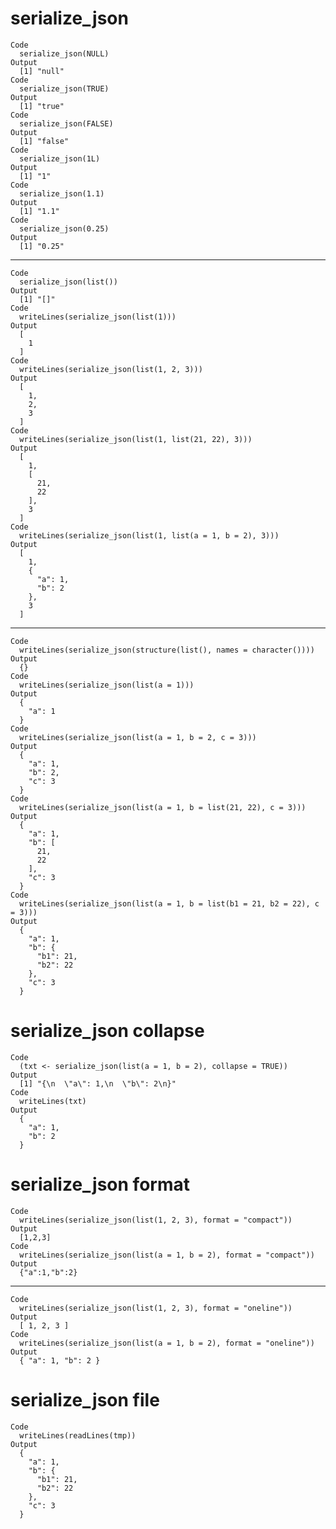 # serialize_json

    Code
      serialize_json(NULL)
    Output
      [1] "null"
    Code
      serialize_json(TRUE)
    Output
      [1] "true"
    Code
      serialize_json(FALSE)
    Output
      [1] "false"
    Code
      serialize_json(1L)
    Output
      [1] "1"
    Code
      serialize_json(1.1)
    Output
      [1] "1.1"
    Code
      serialize_json(0.25)
    Output
      [1] "0.25"

---

    Code
      serialize_json(list())
    Output
      [1] "[]"
    Code
      writeLines(serialize_json(list(1)))
    Output
      [
        1
      ]
    Code
      writeLines(serialize_json(list(1, 2, 3)))
    Output
      [
        1,
        2,
        3
      ]
    Code
      writeLines(serialize_json(list(1, list(21, 22), 3)))
    Output
      [
        1,
        [
          21,
          22
        ],
        3
      ]
    Code
      writeLines(serialize_json(list(1, list(a = 1, b = 2), 3)))
    Output
      [
        1,
        {
          "a": 1,
          "b": 2
        },
        3
      ]

---

    Code
      writeLines(serialize_json(structure(list(), names = character())))
    Output
      {}
    Code
      writeLines(serialize_json(list(a = 1)))
    Output
      {
        "a": 1
      }
    Code
      writeLines(serialize_json(list(a = 1, b = 2, c = 3)))
    Output
      {
        "a": 1,
        "b": 2,
        "c": 3
      }
    Code
      writeLines(serialize_json(list(a = 1, b = list(21, 22), c = 3)))
    Output
      {
        "a": 1,
        "b": [
          21,
          22
        ],
        "c": 3
      }
    Code
      writeLines(serialize_json(list(a = 1, b = list(b1 = 21, b2 = 22), c = 3)))
    Output
      {
        "a": 1,
        "b": {
          "b1": 21,
          "b2": 22
        },
        "c": 3
      }

# serialize_json collapse

    Code
      (txt <- serialize_json(list(a = 1, b = 2), collapse = TRUE))
    Output
      [1] "{\n  \"a\": 1,\n  \"b\": 2\n}"
    Code
      writeLines(txt)
    Output
      {
        "a": 1,
        "b": 2
      }

# serialize_json format

    Code
      writeLines(serialize_json(list(1, 2, 3), format = "compact"))
    Output
      [1,2,3]
    Code
      writeLines(serialize_json(list(a = 1, b = 2), format = "compact"))
    Output
      {"a":1,"b":2}

---

    Code
      writeLines(serialize_json(list(1, 2, 3), format = "oneline"))
    Output
      [ 1, 2, 3 ]
    Code
      writeLines(serialize_json(list(a = 1, b = 2), format = "oneline"))
    Output
      { "a": 1, "b": 2 }

# serialize_json file

    Code
      writeLines(readLines(tmp))
    Output
      {
        "a": 1,
        "b": {
          "b1": 21,
          "b2": 22
        },
        "c": 3
      }


